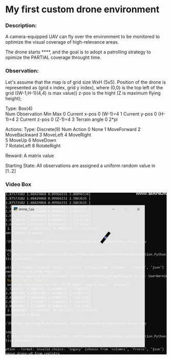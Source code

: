 # My first custom drone environment

### Description:
A camera-equipped UAV can fly over the environment to be monitored to optimize the visual coverage of high-relevance areas. 
        
The drone starts ****, and the goal is to adopt a patrolling strategy to opimize the PARTIAL coverage throught time.

### Observation:
     
Let's assume that the map is of grid size WxH (5x5). Position of the drone is represented as (grid x index, grid y index), where (0,0) is the top left of the grid ((W-1,H-1)(4,4) is max value)) z-pos is the hight (Z is maximum flying height);
     
Type: Box(4)   
Num     Observation               Min                     Max
0       Current x-pos              0                    (W-1)=4
1       Current y-pos              0                    (H-1)=4
2       Current z-pos              0                    (Z-1)=4
3       Terrain angle              0                      2*pi 

Actions:
Type: Discrete(9)
Num   Action
0     None
1     MoveForward
2     MoveBackward
3     MoveLeft
4     MoveRight      
5     MoveUp
6     MoveDown    
7     RotateLeft
8     RotateRight         

Reward:
A matrix value   

Starting State:
All observations are assigned a uniform random value in [1..2]

### Video Box
![alt text](https://github.com/AlinaKasiuk/my_drone_env_1/blob/main/drone_1.png)
